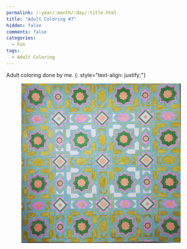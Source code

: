 ```yaml
---
permalink: /:year/:month/:day/:title.html
title: "Adult Coloring #7"
hidden: false
comments: false
categories:
  - Fun
tags:
  - Adult Coloring
---
```


Adult coloring done by me.
{: style="text-align: justify;"}
<br>

<figure>
    <a href="/assets/fun/2018/09/30/IMG_20180930_224704.jpg"><img src="/assets/fun/2018/09/30/IMG_20180930_224704.jpg"></a>
</figure>

